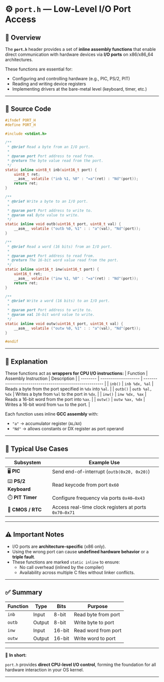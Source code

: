 # ⚙️ `port.h` — Low-Level I/O Port Access

## 📄 Overview
The **`port.h`** header provides a set of **inline assembly functions** that enable direct communication with hardware devices via **I/O ports** on x86/x86_64 architectures.

These functions are essential for:
- Configuring and controlling hardware (e.g., PIC, PS/2, PIT)
- Reading and writing device registers
- Implementing drivers at the bare-metal level (keyboard, timer, etc.)

---

## 🧩 Source Code

```c
#ifndef PORT_H
#define PORT_H

#include <stdint.h>

/**
 * @brief Read a byte from an I/O port.
 * 
 * @param port Port address to read from.
 * @return The byte value read from the port.
 */
static inline uint8_t inb(uint16_t port) {
    uint8_t ret;
    __asm__ volatile ("inb %1, %0" : "=a"(ret) : "Nd"(port));
    return ret;
}

/**
 * @brief Write a byte to an I/O port.
 * 
 * @param port Port address to write to.
 * @param val Byte value to write.
 */
static inline void outb(uint16_t port, uint8_t val) {
    __asm__ volatile ("outb %0, %1" : : "a"(val), "Nd"(port));
}

/**
 * @brief Read a word (16 bits) from an I/O port.
 * 
 * @param port Port address to read from.
 * @return The 16-bit word value read from the port.
 */
static inline uint16_t inw(uint16_t port) {
    uint16_t ret;
    __asm__ volatile ("inw %1, %0" : "=a"(ret) : "Nd"(port));
    return ret;
}

/**
 * @brief Write a word (16 bits) to an I/O port.
 * 
 * @param port Port address to write to.
 * @param val 16-bit word value to write.
 */
static inline void outw(uint16_t port, uint16_t val) {
    __asm__ volatile ("outw %0, %1" : : "a"(val), "Nd"(port));
}

#endif
```
---
## 🧠 Explanation
These functions act as **wrappers for CPU I/O instructions:**
| Function | Assembly Instruction | Description                                               |
| -------- | -------------------- | --------------------------------------------------------- |
| `inb()`  | `inb %dx, %al`       | Reads a byte from the port specified in `%dx` into `%al`. |
| `outb()` | `outb %al, %dx`      | Writes a byte from `%al` to the port in `%dx`.            |
| `inw()`  | `inw %dx, %ax`       | Reads a 16-bit word from the port into `%ax`.             |
| `outw()` | `outw %ax, %dx`      | Writes a 16-bit word from `%ax` to the port.              |

Each function uses inline **GCC assembly** with:
- `"a"` → accumulator register (`AL`/`AX`)
- `"Nd"` → allows constants or DX register as port operand
---
## 🧰 Typical Use Cases
| Subsystem            | Example Use                                           |
| -------------------- | ----------------------------------------------------- |
| 🖥️ **PIC**          | Send end-of-interrupt (`outb(0x20, 0x20)`)            |
| ⌨️ **PS/2 Keyboard** | Read keycode from port `0x60`                         |
| ⏱️ **PIT Timer**     | Configure frequency via ports `0x40–0x43`             |
| 🧱 **CMOS / RTC**    | Access real-time clock registers at ports `0x70–0x71` |
---
## ⚠️ Important Notes
- I/O ports are **architecture-specific** (x86 only).
- Using the wrong port can cause **undefined hardware behavior** or a **triple fault**.
- These functions are marked `static inline` to ensure:
    - No call overhead (inlined by the compiler)
    - Availability across multiple C files without linker conflicts.
---
## ✅ Summary
| Function | Type   | Bits   | Purpose             |
| -------- | ------ | ------ | ------------------- |
| `inb`    | Input  | 8-bit  | Read byte from port |
| `outb`   | Output | 8-bit  | Write byte to port  |
| `inw`    | Input  | 16-bit | Read word from port |
| `outw`   | Output | 16-bit | Write word to port  |
---
🧩 **In short:**

`port.h` provides **direct CPU-level I/O control**, forming the foundation for all hardware interaction in your OS kernel.

---